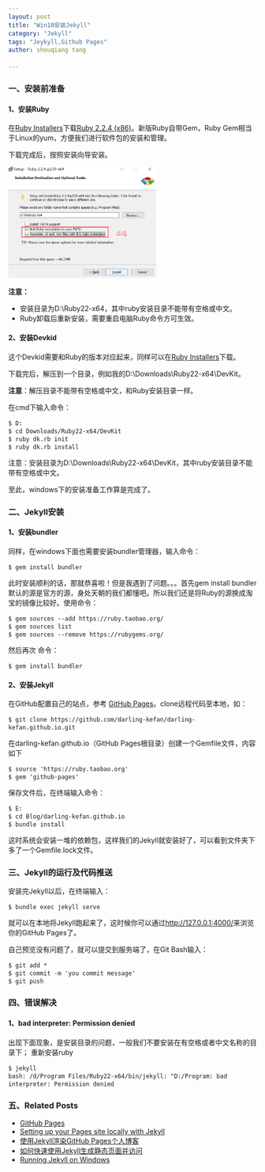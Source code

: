 ```yaml
---
layout: post
title: "Win10安装Jekyll"
category: "Jekyll"
tags: "Jeykyll,Github Pages"
author: shouqiang tang

---
```


### 一、安装前准备

#### 1、安装Ruby

在[Ruby Installers][ruby installers]下载[Ruby 2.2.4 (x86)][Ruby 2.2.4 (x86)]。新版Ruby自带Gem，Ruby Gem相当于Linux的yum，方便我们进行软件包的安装和管理。

下载完成后，按照安装向导安装。

<img src="/public/images/ruby-install.png" width="300" />

**注意：**

- 安装目录为D:\Ruby22-x64，其中ruby安装目录不能带有空格或中文。
- Ruby卸载后重新安装，需要重启电脑Ruby命令方可生效。

#### 2、安装Devkid

这个Devkid需要和Ruby的版本对应起来，同样可以在[Ruby Installers][ruby installers]下载。

下载完后，解压到一个目录，例如我的D:\Downloads\Ruby22-x64\DevKit。

**注意**：解压目录不能带有空格或中文，和Ruby安装目录一样。

在cmd下输入命令：

    $ D:  
    $ cd Downloads/Ruby22-x64/DevKit  
    $ ruby dk.rb init
    $ ruby dk.rb install

注意：安装目录为D:\Downloads\Ruby22-x64\DevKit，其中ruby安装目录不能带有空格或中文。

至此，windows下的安装准备工作算是完成了。

### 二、Jekyll安装

#### 1、安装bundler

同样，在windows下面也需要安装bundler管理器，输入命令：

    $ gem install bundler

此时安装顺利的话，那就恭喜啦！但是我遇到了问题。。。首先gem install bundler默认的源是官方的源，身处天朝的我们都懂吧。所以我们还是将Ruby的源换成淘宝的镜像比较好。使用命令：

    $ gem sources --add https://ruby.taobao.org/  
    $ gem sources list  
    $ gem sources --remove https://rubygems.org/

然后再次 命令：

    $ gem install bundler

#### 2、安装Jekyll

在GitHub配置自己的站点，参考 [GitHub Pages][GitHub Pages]。clone远程代码至本地，如：

    $ git clone https://github.com/darling-kefan/darling-kefan.github.io.git

在darling-kefan.github.io（GitHub Pages根目录）创建一个Gemfile文件，内容如下

    $ source 'https://ruby.taobao.org'  
    $ gem 'github-pages'

保存文件后，在终端输入命令：

    $ E:  
    $ cd Blog/darling-kefan.github.io  
    $ bundle install

这时系统会安装一堆的依赖包，这样我们的Jekyll就安装好了，可以看到文件夹下多了一个Gemfile.lock文件。

### 三、Jekyll的运行及代码推送

安装完Jekyll以后，在终端输入：

    $ bundle exec jekyll serve

就可以在本地将Jekyll跑起来了，这时候你可以通过<http://127.0.0.1:4000/>来浏览你的GitHub Pages了。

自己预览没有问题了，就可以提交到服务端了，在Git Bash输入：

    $ git add *
    $ git commit -m 'you commit message'
    $ git push

### 四、错误解决

#### 1、bad interpreter: Permission denied

出现下面现象，是安装目录的问题，一般我们不要安装在有空格或者中文名称的目录下； 重新安装ruby

    $ jekyll
    bash: /d/Program Files/Ruby22-x64/bin/jekyll: "D:/Program: bad interpreter: Permission denied


### 五、Related Posts

* [GitHub Pages][GitHub Pages]
* [Setting up your Pages site locally with Jekyll](https://help.github.com/articles/setting-up-your-pages-site-locally-with-jekyll/)
* [使用Jekyll渲染GitHub Pages个人博客](http://unclechen.github.io/2015/01/31/%E4%BD%BF%E7%94%A8Jekyll%E6%B8%B2%E6%9F%93GitHub%20Pages%E4%B8%AA%E4%BA%BA%E5%8D%9A%E5%AE%A2/)
* [如何快速使用Jekyll生成静态页面并访问](http://jingyan.baidu.com/article/ce09321b76f1012bff858f8a.html)
* [Running Jekyll on Windows][Running Jekyll on Windows]

[GitHub Pages]: https://pages.github.com/
[ruby installers]: http://rubyinstaller.org/downloads/
[Ruby 2.2.4 (x86)]: http://dl.bintray.com/oneclick/rubyinstaller/rubyinstaller-2.2.4-x64.exe
[Running Jekyll on Windows]: http://www.madhur.co.in/blog/2011/09/01/runningjekyllwindows.html











